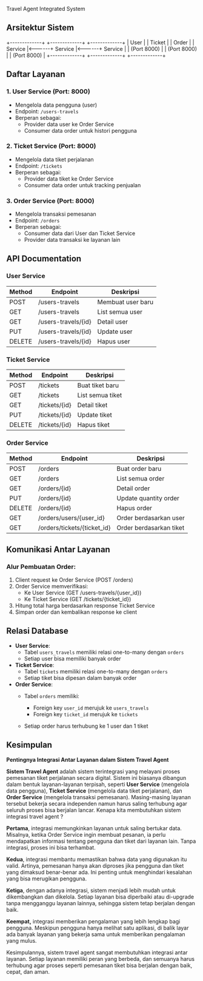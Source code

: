 Travel Agent Integrated System

## Arsitektur Sistem

+-------------+ +-------------+ +-------------+
| User | | Ticket | | Order |
| Service |<------+ Service |<------+ Service |
| (Port 8000) | | (Port 8000) | | (Port 8000) |
+-------------+ +-------------+ +-------------+

## Daftar Layanan

### 1. User Service (Port: 8000)

- Mengelola data pengguna (user)
- Endpoint: `/users-travels`
- Berperan sebagai:
  - Provider data user ke Order Service
  - Consumer data order untuk histori pengguna

### 2. Ticket Service (Port: 8000)

- Mengelola data tiket perjalanan
- Endpoint: `/tickets`
- Berperan sebagai:
  - Provider data tiket ke Order Service
  - Consumer data order untuk tracking penjualan

### 3. Order Service (Port: 8000)

- Mengelola transaksi pemesanan
- Endpoint: `/orders`
- Berperan sebagai:
  - Consumer data dari User dan Ticket Service
  - Provider data transaksi ke layanan lain

## API Documentation

### User Service

| Method | Endpoint            | Deskripsi         |
| ------ | ------------------- | ----------------- |
| POST   | /users-travels      | Membuat user baru |
| GET    | /users-travels      | List semua user   |
| GET    | /users-travels/{id} | Detail user       |
| PUT    | /users-travels/{id} | Update user       |
| DELETE | /users-travels/{id} | Hapus user        |

### Ticket Service

| Method | Endpoint      | Deskripsi        |
| ------ | ------------- | ---------------- |
| POST   | /tickets      | Buat tiket baru  |
| GET    | /tickets      | List semua tiket |
| GET    | /tickets/{id} | Detail tiket     |
| PUT    | /tickets/{id} | Update tiket     |
| DELETE | /tickets/{id} | Hapus tiket      |

### Order Service

| Method | Endpoint                    | Deskripsi               |
| ------ | --------------------------- | ----------------------- |
| POST   | /orders                     | Buat order baru         |
| GET    | /orders                     | List semua order        |
| GET    | /orders/{id}                | Detail order            |
| PUT    | /orders/{id}                | Update quantity order   |
| DELETE | /orders/{id}                | Hapus order             |
| GET    | /orders/users/{user_id}     | Order berdasarkan user  |
| GET    | /orders/tickets/{ticket_id} | Order berdasarkan tiket |

## Komunikasi Antar Layanan

### Alur Pembuatan Order:

1. Client request ke Order Service (POST /orders)
2. Order Service memverifikasi:
   - Ke User Service (GET /users-travels/{user_id})
   - Ke Ticket Service (GET /tickets/{ticket_id})
3. Hitung total harga berdasarkan response Ticket Service
4. Simpan order dan kembalikan response ke client

## Relasi Database

- **User Service**:
  - Tabel `users_travels` memiliki relasi one-to-many dengan `orders`
  - Setiap user bisa memiliki banyak order
- **Ticket Service**:
  - Tabel `tickets` memiliki relasi one-to-many dengan `orders`
  - Setiap tiket bisa dipesan dalam banyak order
- **Order Service**:
  - Tabel `orders` memiliki:

    - Foreign key `user_id` merujuk ke `users_travels`
    - Foreign key `ticket_id` merujuk ke `tickets`
  - Setiap order harus terhubung ke 1 user dan 1 tiket

## Kesimpulan

**Pentingnya Integrasi Antar Layanan dalam Sistem Travel Agent**

**Sistem Travel Agent** adalah sistem terintegrasi yang melayani proses pemesanan tiket perjalanan secara digital. Sistem ini biasanya dibangun dalam bentuk layanan-layanan terpisah, seperti **User Service** (mengelola data pengguna), **Ticket Service** (mengelola data tiket perjalanan), dan **Order Service** (mengelola transaksi pemesanan). Masing-masing layanan tersebut bekerja secara independen namun harus saling terhubung agar seluruh proses bisa berjalan lancar. Kenapa kita membutuhkan sistem integrasi travel agent ?

 **Pertama**, integrasi memungkinkan layanan untuk saling bertukar data. Misalnya, ketika Order Service ingin membuat pesanan, ia perlu mendapatkan informasi tentang pengguna dan tiket dari layanan lain. Tanpa integrasi, proses ini bisa terhambat.

**Kedua**, integrasi membantu memastikan bahwa data yang digunakan itu valid. Artinya, pemesanan hanya akan diproses jika pengguna dan tiket yang dimaksud benar-benar ada. Ini penting untuk menghindari kesalahan yang bisa merugikan pengguna.

**Ketiga**, dengan adanya integrasi, sistem menjadi lebih mudah untuk dikembangkan dan dikelola. Setiap layanan bisa diperbaiki atau di-upgrade tanpa mengganggu layanan lainnya, sehingga sistem tetap berjalan dengan baik.

**Keempat,** integrasi memberikan pengalaman yang lebih lengkap bagi pengguna. Meskipun pengguna hanya melihat satu aplikasi, di balik layar ada banyak layanan yang bekerja sama untuk memberikan pengalaman yang mulus.

Kesimpulannya, sistem travel agent sangat membutuhkan integrasi antar layanan. Setiap layanan memiliki peran yang berbeda, dan semuanya harus terhubung agar proses seperti pemesanan tiket bisa berjalan dengan baik, cepat, dan aman.
